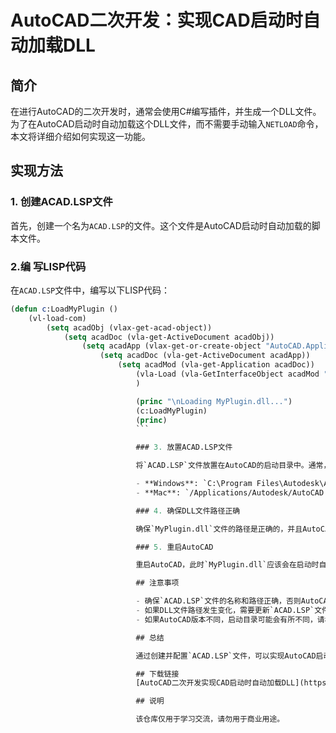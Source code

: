 # AutoCAD二次开发：实现CAD启动时自动加载DLL

## 简介

在进行AutoCAD的二次开发时，通常会使用C#编写插件，并生成一个DLL文件。为了在AutoCAD启动时自动加载这个DLL文件，而不需要手动输入`NETLOAD`命令，本文将详细介绍如何实现这一功能。

## 实现方法

### 1. 创建ACAD.LSP文件

首先，创建一个名为`ACAD.LSP`的文件。这个文件是AutoCAD启动时自动加载的脚本文件。

### 2.编 写LISP代码

在`ACAD.LSP`文件中，编写以下LISP代码：

```lisp
(defun c:LoadMyPlugin ()
    (vl-load-com)
        (setq acadObj (vlax-get-acad-object))
            (setq acadDoc (vla-get-ActiveDocument acadObj))
                (setq acadApp (vlax-get-or-create-object "AutoCAD.Application"))
                    (setq acadDoc (vla-get-ActiveDocument acadApp))
                        (setq acadMod (vla-get-Application acadDoc))
                            (vla-Load (vla-GetInterfaceObject acadMod "MyPlugin.dll"))
                            )

                            (princ "\nLoading MyPlugin.dll...")
                            (c:LoadMyPlugin)
                            (princ)
                            ```

                            ### 3. 放置ACAD.LSP文件

                            将`ACAD.LSP`文件放置在AutoCAD的启动目录中。通常，这个目录位于：

                            - **Windows**: `C:\Program Files\Autodesk\AutoCAD <版本>\Support`
                            - **Mac**: `/Applications/Autodesk/AutoCAD <版本>/Contents/Resources/Support`

                            ### 4. 确保DLL文件路径正确

                            确保`MyPlugin.dll`文件的路径是正确的，并且AutoCAD能够访问到这个文件。如果DLL文件位于不同的目录，可以在LISP代码中指定完整路径。

                            ### 5. 重启AutoCAD

                            重启AutoCAD，此时`MyPlugin.dll`应该会在启动时自动加载，而不需要手动输入`NETLOAD`命令。

                            ## 注意事项

                            - 确保`ACAD.LSP`文件的名称和路径正确，否则AutoCAD可能无法自动加载它。
                            - 如果DLL文件路径发生变化，需要更新`ACAD.LSP`文件中的路径信息。
                            - 如果AutoCAD版本不同，启动目录可能会有所不同，请根据实际情况进行调整。

                            ## 总结

                            通过创建并配置`ACAD.LSP`文件，可以实现AutoCAD启动时自动加载C#编写的DLL文件，从而简化插件的使用流程。希望本文能帮助你顺利完成AutoCAD的二次开发工作。

                            ## 下载链接
                            [AutoCAD二次开发实现CAD启动时自动加载DLL](https://pan.quark.cn/s/262a8d459068)

                            ## 说明

                            该仓库仅用于学习交流，请勿用于商业用途。

